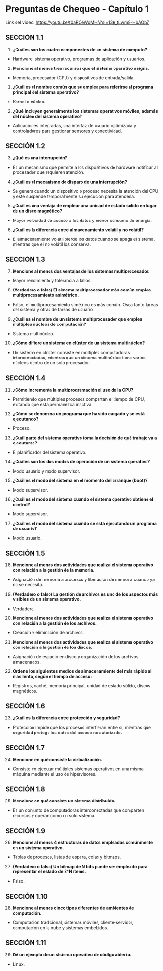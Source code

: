 # Preguntas de Chequeo - Capítulo 1

Link del video: https://youtu.be/t0aRCeWoMHA?si=136_tLwm8-HbAOb7

## SECCIÓN 1.1

1. **¿Cuáles son los cuatro componentes de un sistema de cómputo?**  

- Hardware, sistema operativo, programas de aplicación y usuarios.

2. **Mencione al menos tres recursos que el sistema operativo asigna.**  

- Memoria, procesador (CPU) y dispositivos de entrada/salida.

1. **¿Cuál es el nombre común que se emplea para referirse al programa principal del sistema operativo?**  

- Kernel o núcleo.

2. **¿Qué incluyen generalmente los sistemas operativos móviles, además del núcleo del sistema operativo?**  

- Aplicaciones integradas, una interfaz de usuario optimizada y controladores para gestionar sensores y conectividad.

## SECCIÓN 1.2

3. **¿Qué es una interrupción?**  

- Es un mecanismo que permite a los dispositivos de hardware notificar al procesador que requieren atención.

4. **¿Cuál es el mecanismo de disparo de una interrupción?**  

- Se genera cuando un dispositivo o proceso necesita la atención del CPU y este suspende temporalmente su ejecución para atenderla.

5. **¿Cuál es una ventaja de emplear una unidad de estado sólido en lugar de un disco magnético?**  

- Mayor velocidad de acceso a los datos y menor consumo de energía.

6. **¿Cuál es la diferencia entre almacenamiento volátil y no volátil?**  

- El almacenamiento volátil pierde los datos cuando se apaga el sistema, mientras que el no volátil los conserva.

## SECCIÓN 1.3

7. **Mencione al menos dos ventajas de los sistemas multiprocesador.**  

- Mayor rendimiento y tolerancia a fallos.

8. **(Verdadero o falso) El sistema multiprocesador más común emplea multiprocesamiento asimétrico.**  

- Falso, el multiprocesamiento simétrico es más común. Osea tanto tareas del sistema y otras de tareas de usuario

9. **¿Cuál es el nombre de un sistema multiprocesador que emplea múltiples núcleos de computación?**  

- Sistema multinúcleo.

10. **¿Cómo difiere un sistema en clúster de un sistema multinúcleo?**  

- Un sistema en clúster consiste en múltiples computadoras interconectadas, mientras que un sistema multinúcleo tiene varios núcleos dentro de un solo procesador.

## SECCIÓN 1.4

11. **¿Cómo incrementa la multiprogramación el uso de la CPU?**  

- Permitiendo que múltiples procesos compartan el tiempo de CPU, evitando que esta permanezca inactiva.

12. **¿Cómo se denomina un programa que ha sido cargado y se está ejecutando?**  

- Proceso.

13. **¿Cuál parte del sistema operativo toma la decisión de qué trabajo va a ejecutarse?**  

- El planificador del sistema operativo.

14. **¿Cuáles son los dos modos de operación de un sistema operativo?**  

- Modo usuario y modo supervisor.

15. **¿Cuál es el modo del sistema en el momento del arranque (boot)?**  

- Modo supervisor.

16. **¿Cuál es el modo del sistema cuando el sistema operativo obtiene el control?**  

- Modo supervisor.

17. **¿Cuál es el modo del sistema cuando se está ejecutando un programa de usuario?**  

- Modo usuario.

## SECCIÓN 1.5

18. **Mencione al menos dos actividades que realiza el sistema operativo con relación a la gestión de la memoria.**  

- Asignación de memoria a procesos y liberación de memoria cuando ya no se necesita.

19. **(Verdadero o falso) La gestión de archivos es uno de los aspectos más visibles de un sistema operativo.**  

- Verdadero.

20. **Mencione al menos dos actividades que realiza el sistema operativo con relación a la gestión de los archivos.**  

- Creación y eliminación de archivos.

21. **Mencione al menos dos actividades que realiza el sistema operativo con relación a la gestión de los discos.**  

- Asignación de espacio en disco y organización de los archivos almacenados.

22. **Ordene los siguientes medios de almacenamiento del más rápido al más lento, según el tiempo de acceso:**  

- Registros, caché, memoria principal, unidad de estado sólido, discos magnéticos.

## SECCIÓN 1.6

23. **¿Cuál es la diferencia entre protección y seguridad?**  

- Protección impide que los procesos interfieran entre sí, mientras que seguridad protege los datos del acceso no autorizado.

## SECCIÓN 1.7

24. **Mencione en qué consiste la virtualización.**  

- Consiste en ejecutar múltiples sistemas operativos en una misma máquina mediante el uso de hipervisores.

## SECCIÓN 1.8

25. **Mencione en qué consiste un sistema distribuido.**  

- Es un conjunto de computadoras interconectadas que comparten recursos y operan como un solo sistema.

## SECCIÓN 1.9

26. **Mencione al menos 4 estructuras de datos empleadas comúnmente en un sistema operativo.**  

- Tablas de procesos, listas de espera, colas y bitmaps.

27. **(Verdadero o falso) Un bitmap de N bits puede ser empleado para representar el estado de 2^N ítems.**  

- Falso.

## SECCIÓN 1.10

28. **Mencione al menos cinco tipos diferentes de ambientes de computación.**  

- Computación tradicional, sistemas móviles, cliente-servidor, computación en la nube y sistemas embebidos.

## SECCIÓN 1.11

29. **Dé un ejemplo de un sistema operativo de código abierto.**  

- Linux.

